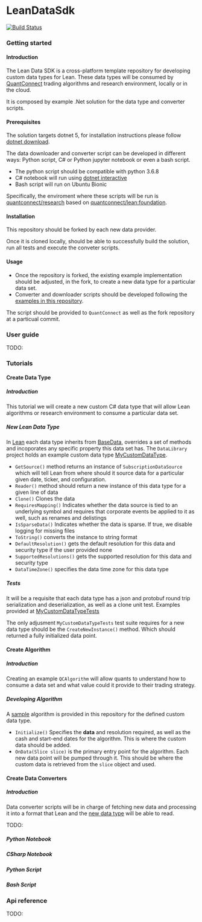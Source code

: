 # LeanDataSdk

[![Build Status](https://github.com/QuantConnect/LeanDataSdk/workflows/Build%20%26%20Test/badge.svg)](https://github.com/QuantConnect/LeanDataSdk/actions?query=workflow%3A%22Build%20%26%20Test%22)

### Getting started

#### Introduction

The Lean Data SDK is a cross-platform template repository for developing custom data types for Lean.
These data types will be consumed by [QuantConnect](https://www.quantconnect.com/) trading algorithms and research environment, locally or in the cloud.

It is composed by example .Net solution for the data type and converter scripts.

#### Prerequisites

The solution targets dotnet 5, for installation instructions please follow [dotnet download](https://dotnet.microsoft.com/download).

The data downloader and converter script can be developed in different ways: Python script, C# or Python jupyter notebook or even a bash script.
- The python script should be compatible with python 3.6.8
- C# notebook will run using [dotnet interactive](https://github.com/dotnet/interactive)
- Bash script will run on Ubuntu Bionic

Specifically, the enviroment where these scripts will be run is [quantconnect/research](https://hub.docker.com/repository/docker/quantconnect/research) based on [quantconnect/lean:foundation](https://hub.docker.com/repository/docker/quantconnect/lean).

#### Installation

This repository should be forked by each new data provider.

Once it is cloned locally, should be able to successfully build the solution, run all tests and execute the conveter scripts.

#### Usage

- Once the repository is forked, the existing example implementation should be adjusted, in the fork, to create a new data type for a particular data set.
- Converter and downloader scripts should be developed following the [examples in this repository](https://github.com/QuantConnect/LeanDataSdk/tree/master/DataConverterScript).

The script should be provided to `QuantConnect` as well as the fork repository at a particual commit.

### User guide

TODO:

### Tutorials

#### Create Data Type

##### Introduction

This tutorial we will create a new custom C# data type that will allow Lean algorithms or research environment to consume a particular data set.

##### New Lean Data Type

In [Lean](https://github.com/QuantConnect/Lean) each data type inherits from [BaseData](https://github.com/QuantConnect/Lean/blob/master/Common/Data/BaseData.cs), overrides a set of methods and incoporates any specific property this data set has.
The `DataLibrary` project holds an example custom data type [MyCustomDataType](https://github.com/QuantConnect/LeanDataSdk/blob/master/DataLibrary/MyCustomDataType.cs).

- `GetSource()` method returns an instance of `SubscriptionDataSource` which will tell Lean from where should it source data for a particular given date, ticker, and configuration.
- `Reader()` method should return a new instance of this data type for a given line of data
- `Clone()` Clones the data
- `RequiresMapping()` Indicates whether the data source is tied to an underlying symbol and requires that corporate events be applied to it as well, such as renames and delistings
- `IsSparseData()` Indicates whether the data is sparse. If true, we disable logging for missing files
- `ToString()` converts the instance to string format
- `DefaultResolution()` gets the default resolution for this data and security type if the user provided none
- `SupportedResolutions()` gets the supported resolution for this data and security type
- `DataTimeZone()` specifies the data time zone for this data type

##### Tests

It will be a requisite that each data type has a json and protobuf round trip serialization and deserialization, as well as a clone unit test. Examples provided at [MyCustomDataTypeTests](https://github.com/QuantConnect/LeanDataSdk/blob/master/Tests/MyCustomDataTypeTests.cs)

The only adjusment `MyCustomDataTypeTests` test suite requires for a new data type should be the `CreateNewInstance()` method. Which should returned a fully initialized data point.

#### Create Algorithm

##### Introduction

Creating an example `QCAlgorithm` will allow quants to understand how to consume a data set and what value could it provide to their trading strategy.

##### Developing Algorithm

A [sample](https://github.com/QuantConnect/LeanDataSdk/blob/master/Tests/CustomDataAlgorithm.cs) algorithm is provided in this repository for the defined custom data type.

- `Initialize()` Specifies the **data** and resolution required, as well as the cash and start-end dates for the algorithm. This is where the custom data should be added.
- `OnData(Slice slice)` is the primary entry point for the algorithm. Each new data point will be pumped through it. This should be where the custom data is retrieved from the `slice` object and used.

#### Create Data Converters

##### Introduction

Data converter scripts will be in charge of fetching new data and processing it into a format that Lean and the [new data type](https://github.com/QuantConnect/LeanDataSdk#create-data-type) will be able to read.

TODO:

##### Python Notebook
##### CSharp Notebook
##### Python Script
##### Bash Script

### Api reference

TODO: